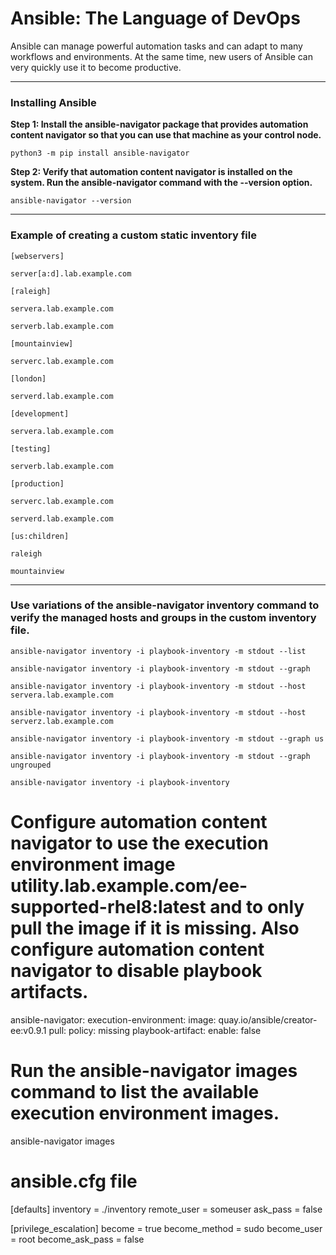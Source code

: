 # Ansible: The Language of DevOps
Ansible can manage powerful automation tasks and can adapt to many workflows and environments. At the same time, new users of Ansible can very quickly use it to become productive.

---

### Installing Ansible 
**Step 1:  Install the ansible-navigator package that provides automation content navigator so that you can use that machine as your control node.**

`python3 -m pip install ansible-navigator`

**Step 2: Verify that automation content navigator is installed on the system. Run the ansible-navigator command with the --version option.**

`ansible-navigator --version`

---

### Example of creating a custom static inventory file

`[webservers]`

`server[a:d].lab.example.com`   

`[raleigh]`

`servera.lab.example.com`

`serverb.lab.example.com`   

`[mountainview]`

`serverc.lab.example.com`

`[london]`

`serverd.lab.example.com`

`[development]`

`servera.lab.example.com`

`[testing]`

`serverb.lab.example.com`

`[production]`

`serverc.lab.example.com`

`serverd.lab.example.com`

`[us:children]`

`raleigh`

`mountainview`

---

### Use variations of the ansible-navigator inventory command to verify the managed hosts and groups in the custom inventory file.

`ansible-navigator inventory -i playbook-inventory -m stdout --list `

`ansible-navigator inventory -i playbook-inventory -m stdout --graph`

`ansible-navigator inventory -i playbook-inventory -m stdout --host servera.lab.example.com`

`ansible-navigator inventory -i playbook-inventory -m stdout --host serverz.lab.example.com`

`ansible-navigator inventory -i playbook-inventory -m stdout --graph us`

`ansible-navigator inventory -i playbook-inventory -m stdout --graph ungrouped`

`ansible-navigator inventory -i playbook-inventory`

# Configure automation content navigator to use the execution environment image utility.lab.example.com/ee-supported-rhel8:latest and to only pull the image if it is missing. Also configure automation content navigator to disable playbook artifacts.

ansible-navigator:
  execution-environment:
    image: quay.io/ansible/creator-ee:v0.9.1
    pull:
      policy: missing
  playbook-artifact:
    enable: false

# Run the ansible-navigator images command to list the available execution environment images.

ansible-navigator images

# ansible.cfg file

[defaults]
inventory = ./inventory
remote_user = someuser
ask_pass = false

[privilege_escalation]
become = true
become_method = sudo
become_user = root
become_ask_pass = false


#

